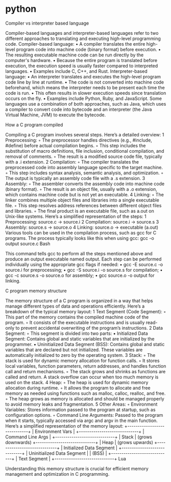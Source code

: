 # python

Compiler vs interpreter based language

Compiler-based languages and interpreter-based languages refer to two different approaches to translating and executing high-level programming code.
Compiler-based language:
	•	A compiler translates the entire high-level program code into machine code (binary format) before execution.
	•	The resulting executable machine code can be run directly by the computer's hardware.
	•	Because the entire program is translated before execution, the execution speed is usually faster compared to interpreted languages.
	•	Examples include C, C++, and Rust.
Interpreter-based language:
	•	An interpreter translates and executes the high-level program code line by line at runtime.
	•	The code is not converted into machine code beforehand, which means the interpreter needs to be present each time the code is run.
	•	This often results in slower execution speeds since translation occurs on the fly.
	•	Examples include Python, Ruby, and JavaScript.
Some languages use a combination of both approaches, such as Java, which uses a compiler to convert code into bytecode and an interpreter (the Java Virtual Machine, JVM) to execute the bytecode.



How a C program compiled

Compiling a C program involves several steps. Here’s a detailed overview:
	1	Preprocessing:
	◦	The preprocessor handles directives (e.g., #include, #define) before actual compilation begins.
	◦	This step includes the substitution of macro definitions, file inclusion, conditional compilation, and removal of comments.
	◦	The result is a modified source code file, typically with a .i extension.
	2	Compilation:
	◦	The compiler translates the preprocessed code into assembly language specific to the target machine.
	◦	This step includes syntax analysis, semantic analysis, and optimization.
	◦	The output is typically an assembly code file with a .s extension.
	3	Assembly:
	◦	The assembler converts the assembly code into machine code (binary format).
	◦	The result is an object file, usually with a .o extension, which contains machine code but is not yet an executable.
	4	Linking:
	◦	The linker combines multiple object files and libraries into a single executable file.
	◦	This step resolves address references between different object files and libraries.
	◦	The final product is an executable file, such as a.out on Unix-like systems.
Here’s a simplified representation of the steps:
	1	Preprocessing: source.c -> source.i
	2	Compilation: source.i -> source.s
	3	Assembly: source.s -> source.o
	4	Linking: source.o -> executable (a.out)
Various tools can be used in the compilation process, such as gcc for C programs. The process typically looks like this when using gcc:
gcc -o output source.c
Bash

This command tells gcc to perform all the steps mentioned above and produce an output executable named output. Each step can be performed individually using the appropriate gcc flags if needed:
	•	gcc -E source.c -o source.i for preprocessing;
	•	gcc -S source.i -o source.s for compilation;
	•	gcc -c source.s -o source.o for assembly;
	•	gcc source.o -o output for linking.




C program memory structure

The memory structure of a C program is organized in a way that helps manage different types of data and operations efficiently. Here’s a breakdown of the typical memory layout:
	1	Text Segment (Code Segment):
	◦	This part of the memory contains the compiled machine code of the program.
	◦	It consists of the executable instructions and is usually read-only to prevent accidental overwriting of the program’s instructions.
	2	Data Segment:
	◦	This segment is divided into two parts:
	▪	Initialized Data Segment: Contains global and static variables that are initialized by the programmer.
	▪	Uninitialized Data Segment (BSS): Contains global and static variables that are declared but not initialized. These variables are automatically initialized to zero by the operating system.
	3	Stack:
	◦	The stack is used for dynamic memory allocation for function calls.
	◦	It stores local variables, function parameters, return addresses, and handles function call and return mechanisms.
	◦	The stack grows and shrinks as functions are called and return. A stack overflow can occur when too much memory is used on the stack.
	4	Heap:
	◦	The heap is used for dynamic memory allocation during runtime.
	◦	It allows the program to allocate and free memory as needed using functions such as malloc, calloc, realloc, and free.
	◦	The heap grows as memory is allocated and should be managed properly to avoid memory leaks and fragmentation.
	5	Other Areas:
	◦	Environment Variables: Stores information passed to the program at startup, such as configuration options.
	◦	Command Line Arguments: Passed to the program when it starts, typically accessed via argc and argv in the main function.
Here’s a simplified representation of the memory layout:
+-----------------------------+
|       Environment Vars      |
+-----------------------------+
|     Command Line Args       |
+-----------------------------+
|          Stack              |   (grows downwards)
+-----------------------------+
|           Heap              |   (grows upwards)
+-----------------------------+
| Initialized Data Segment    |
+-----------------------------+
| Uninitialized Data Segment  |
|             (BSS)           |
+-----------------------------+
|         Text Segment        |
+-----------------------------+
Lua

Understanding this memory structure is crucial for efficient memory management and optimization in C programming.
